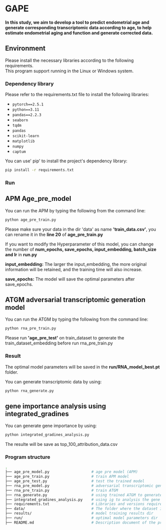 # GAPE
**In this study, we aim to develop a tool to predict endometrial age and generate corresponding transcriptomic data according to age, to help estimate endometrial aging and function and generate corrected data.**

## Environment

Please install the necessary libraries according to the following requirements.  
This program support running in the Linux or Windows system.

### Dependency library

Please refer to the requirements.txt file to install the following libraries:

- `pytorch==2.5.1`
- `python==3.11`
- `pandas==2.2.3`
- `seaborn`
- `tqdm`
- `pandas`
- `scikit-learn`
- `matplotlib`
- `numpy`
- `captum`

You can use' pip' to install the project's dependency library:

```bash
pip install -r requirements.txt
```
### Run
## APM  Age_pre_model

You can run the APM by typing the following from the command line:

```bash
python age_pre_train.py
```
Please make sure your data in the dir 'data' as name **'train_data.csv'**, you can rename it in the **line 20** of **age_pre_train.py**  

If you want to modify the Hyperparameter of this model, you can change the number of **num_epochs, save_epochs, input_embedding, batch_size and lr** in **run.py**  

**input_embedding:** The larger the input_embedding, the more original information will be retained, and the training time will also increase.

**save_epochs:** The model will save the optimal parameters after save_epochs.

## ATGM  adversarial transcriptomic generation model
You can run the ATGM by typing the following from the command line:

```bash
python rna_pre_train.py
```
Please run **'age_pre_test'** on train_dataset to generate the train_dataset_embedding before run rna_pre_train.py

### Result
The optimal model parameters will be saved in the **run/RNA_model_best.pt** folder.

You can generate transcriptomic data by using:

```bash
python rna_generate.py
```
## gene importance analysis using integrated_gradines

You can generate gene importance by using:

```bash
python integrated_gradines_analysis.py 
```
The resulte will be save as top_100_attribution_data.csv

### Program structure
```bash
.
├── age_pre_model.py                   # age pre model (APM)
├── age_pre_train.py                   # train APM model
├── age_pre_test.py                    # test the trained model
├── rna_pre_model.py                   # adversarial transcriptomic generation model (ATGM)
├── rna_pre_train.py                   # train ATGM
├── rna_generate.py                    # using trained ATGM to generate transcriptomic data
├── integrated_gradines_analysis.py    # using ig to analysis the gene's importance
├── requirements.txt                   # Libraries and versions required for the project
├── data/                              # The folder where the dataset is stored.
├── results/                           # model training results dir
├── run/                               # optimal model parameters dir
├── README.md                          # Description document of the project
```
